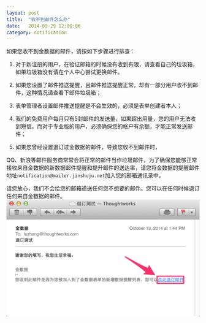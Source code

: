 ```yaml
---
layout: post
title:  "收不到邮件怎么办"
date:   2014-09-29 12:00:06
category: notification
---
```

如果您收不到金数据的邮件，请按如下步骤进行排查：

1. 对于新注册的用户，在验证邮箱的时候没有收到有限，请查看自己的垃圾箱，如果垃圾箱没有请在个人中心尝试更换邮件。

2. 如果您设置了邮件推送提醒，且邮件推送提醒正常，却有一部分用户收不到邮件，这种情况请查看下邮件垃圾箱；

3. 表单管理者设置邮件推送提醒是不会生效的，必须是表单创建者本人；

4. 我们的免费用户每月只有5封邮件的发送量，如果超出用量，您的用户无法收到短信。而对于专业版的用户，必须确保您的帐户有余额，才能正常发送邮件；

5. 如果您曾经设置退订过金数据的邮件，导致您收不到邮件时，

QQ、新浪等邮件服务商常常会将正常的邮件当作垃圾邮件，为了确保您能够正常接收来自金数据的新数据邮件提醒和提升邮件的送达率，请您将金数据的提醒邮件地址`notification@mailer.jinshuju.net`加入您的邮箱通讯录中。

请您放心，我们不会给您的邮箱递送任何您不想要的邮件。您可以在任何时候退订任何来自金数据的邮件。
	![](/images/ensure-email.png)